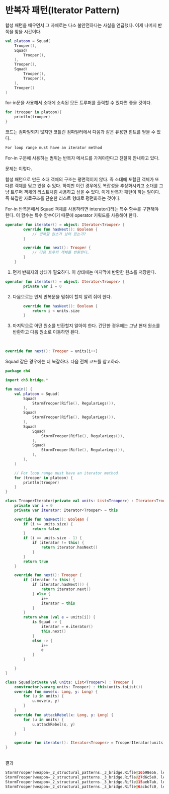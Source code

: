 # 반복자 패턴(Iterator Pattern)

합성 패턴을 배우면서 그 자체로는 다소 불안전하다는 사실을 언급했다. 이제 나머지 반쪽을 찾을 시간이다.

```kotlin
val platoon = Squad(
	Trooper(),
	Squad(
		Trooper(),
	),
	Trooper(),
	Squad(
		Trooper(),
		Trooper(),
	),
	Trooper()
)
```

for-in문을 사용해서 소대에 소속된 모든 트루퍼를  출력할 수 있다면 좋을 것이다.

```kotlin
for (trooper in platoon){
	println(trooper)
}
```

코드는 컴파일되지 않지만 코틀린 컴파일러에서 다음과 같은 유용한 힌트를 얻을 수 있다.

```kotlin
For loop range must have an iterator method
```

For-in 구문에 사용하는 범위는 반복자 메서드를 가져야한다고 친절히 안내하고 있다.

문제는 이렇다.

합성 패턴으로 만든 소대 객체의 구조는 평면적이지 않다. 즉 소대에 포함된 객체가 또 다른 객체를 담고 있을 수 있다. 하지만 이런 경우에도 복잡성을 추상화시키고 소대를 그냥 트루퍼 객체의 리스트처럼 사용하고 싶을 수 있다. 이게 반복자 패턴이 하는 일이다. 즉 복잡한 자료구조를 단순한 리스트 형태로 평면화하는 것이다.

For-in 반복문에서 Squad 객체를 사용하려면 interator()라는 특수 함수를 구현해야 한다. 이 함수는 특수 함수이기 때문에 operator 키워드를 사용해야 한다.

```kotlin
operator fun iterator() = object: Iterator<Trooper> {
        override fun hasNext(): Boolean {
            // 반복할 원소가 남아 있는가?
        }

        override fun next(): Trooper {
            // 다음 트루퍼 객체를 반환한다.
        }
    }
```

1. 먼저 반복자의 상태가 필요하다. 이 상태에는 마지막에 반환한 원소를 저장한다.

```kotlin
operator fun iterator() = object: Iterator<Trooper> {
        private var i = 0

```

2. 다음으로는 언제 반복문을 멈춰야 할지 알려 줘야 한다.

```kotlin
        override fun hasNext(): Boolean {
            return i < units.size
        }
```

3. 마지막으로 어떤 원소를 반환할지 알아야 한다. 간단한 경우에는 그냥 현재 원소를 반환하고 다음 원소로 이동하면 된다.

<br/>

```kotlin
override fun next(): Trooper = units[i++]
```

Squad 같은 경우에는 더 복잡하다. 다음 전체 코드를 참고하라.

```kotlin
package ch4

import ch3.bridge.*

fun main() {
    val platoon = Squad(
        Squad(
            StormTrooper(Rifle(), RegularLegs()),
        ),
        Squad(
            StormTrooper(Rifle(), RegularLegs()),
        ),
        Squad(
            Squad(
                StormTrooper(Rifle(), RegularLegs()),
            ),
            Squad(
                StormTrooper(Rifle(), RegularLegs()),
            ),
        ),
    )

    // For loop range must have an iterator method
    for (trooper in platoon) {
        println(trooper)
    }
}

class TrooperIterator(private val units: List<Trooper>) : Iterator<Trooper> {
    private var i = 0
    private var iterator: Iterator<Trooper> = this

    override fun hasNext(): Boolean {
        if (i >= units.size) {
            return false
        }
        if (i == units.size - 1) {
            if (iterator != this) {
                return iterator.hasNext()
            }
        }
        return true
    }

    override fun next(): Trooper {
        if (iterator != this) {
            if (iterator.hasNext()) {
                return iterator.next()
            } else {
                i++
                iterator = this
            }
        }
        return when (val e = units[i]) {
            is Squad -> {
                iterator = e.iterator()
                this.next()
            }
            else -> {
                i++
                e
            }
        }

    }
}

class Squad(private val units: List<Trooper>) : Trooper {
    constructor(vararg units: Trooper) : this(units.toList())
    override fun move(x: Long, y: Long) {
        for (u in units) {
            u.move(x, y)
        }
    }
    override fun attackRebel(x: Long, y: Long) {
        for (u in units) {
            u.attackRebel(x, y)
        }
    }

    operator fun iterator(): Iterator<Trooper> = TrooperIterator(units)
}
```
<br/>
결과

```kotlin
StormTrooper(weapon=_2_structural_patterns._3_bridge.Rifle@16b98e56, legs=_2_structural_patterns._3_bridge.RegularLegs@7ef20235)
StormTrooper(weapon=_2_structural_patterns._3_bridge.Rifle@27d6c5e0, legs=_2_structural_patterns._3_bridge.RegularLegs@4f3f5b24)
StormTrooper(weapon=_2_structural_patterns._3_bridge.Rifle@15aeb7ab, legs=_2_structural_patterns._3_bridge.RegularLegs@7b23ec81)
StormTrooper(weapon=_2_structural_patterns._3_bridge.Rifle@6acbcfc0, legs=_2_structural_patterns._3_bridge.RegularLegs@5f184fc6)
```
